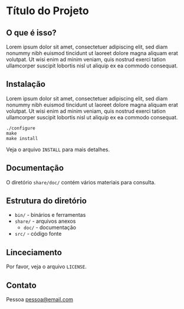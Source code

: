 Título do Projeto
=================


O que é isso?
-------------

Lorem ipsum dolor sit amet, consectetuer adipiscing elit, sed diam nonummy
nibh euismod tincidunt ut laoreet dolore magna aliquam erat volutpat. Ut wisi
enim ad minim veniam, quis nostrud exerci tation ullamcorper suscipit lobortis
nisl ut aliquip ex ea commodo consequat.


Instalação
----------

Lorem ipsum dolor sit amet, consectetuer adipiscing elit, sed diam nonummy
nibh euismod tincidunt ut laoreet dolore magna aliquam erat volutpat. Ut wisi
enim ad minim veniam, quis nostrud exerci tation ullamcorper suscipit lobortis
nisl ut aliquip ex ea commodo consequat.

    ./configure
    make
    make install

Veja o arquivo `INSTALL` para mais detalhes.


Documentação
------------

O diretório `share/doc/` contém vários materiais para consulta.


Estrutura do diretório
----------------------

* `bin/` - binários e ferramentas
* `share/` - arquivos anexos
    * `doc/` - documentação
* `src/` - código fonte


Linceciamento
-------------

Por favor, veja o arquivo `LICENSE`.


Contato
-------

Pessoa <pessoa@email.com>
